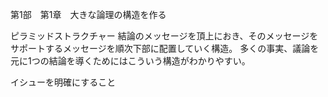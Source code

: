 第1部　第1章　大きな論理の構造を作る


ピラミッドストラクチャー
結論のメッセージを頂上におき、そのメッセージをサポートするメッセージを順次下部に配置していく構造。
多くの事実、議論を元に1つの結論を導くためにはこういう構造がわかりやすい。

イシューを明確にすること
